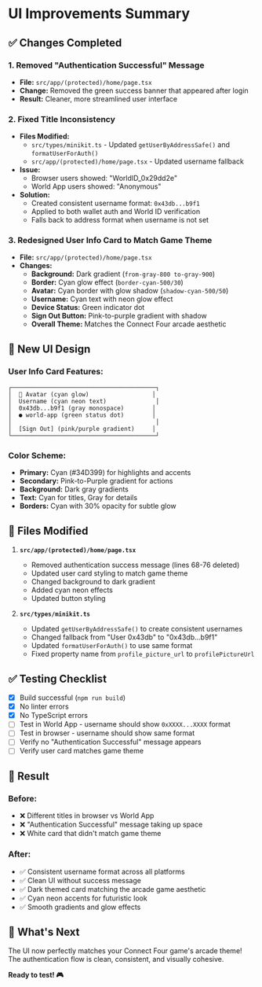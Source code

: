 # UI Improvements Summary

## ✅ Changes Completed

### 1. **Removed "Authentication Successful" Message**

- **File:** `src/app/(protected)/home/page.tsx`
- **Change:** Removed the green success banner that appeared after login
- **Result:** Cleaner, more streamlined user interface

### 2. **Fixed Title Inconsistency**

- **Files Modified:**
  - `src/types/minikit.ts` - Updated `getUserByAddressSafe()` and `formatUserForAuth()`
  - `src/app/(protected)/home/page.tsx` - Updated username fallback
- **Issue:**
  - Browser users showed: "WorldID_0x29dd2e"
  - World App users showed: "Anonymous"
- **Solution:**
  - Created consistent username format: `0x43db...b9f1`
  - Applied to both wallet auth and World ID verification
  - Falls back to address format when username is not set

### 3. **Redesigned User Info Card to Match Game Theme**

- **File:** `src/app/(protected)/home/page.tsx`
- **Changes:**
  - **Background:** Dark gradient (`from-gray-800 to-gray-900`)
  - **Border:** Cyan glow effect (`border-cyan-500/30`)
  - **Avatar:** Cyan border with glow shadow (`shadow-cyan-500/50`)
  - **Username:** Cyan text with neon glow effect
  - **Device Status:** Green indicator dot
  - **Sign Out Button:** Pink-to-purple gradient with shadow
  - **Overall Theme:** Matches the Connect Four arcade aesthetic

## 🎨 New UI Design

### User Info Card Features:

```
┌─────────────────────────────────────────┐
│  🔵 Avatar (cyan glow)                  │
│  Username (cyan neon text)              │
│  0x43db...b9f1 (gray monospace)        │
│  ● world-app (green status dot)        │
│                                         │
│  [Sign Out] (pink/purple gradient)     │
└─────────────────────────────────────────┘
```

### Color Scheme:

- **Primary:** Cyan (#34D399) for highlights and accents
- **Secondary:** Pink-to-Purple gradient for actions
- **Background:** Dark gray gradients
- **Text:** Cyan for titles, Gray for details
- **Borders:** Cyan with 30% opacity for subtle glow

## 📁 Files Modified

1. **`src/app/(protected)/home/page.tsx`**

   - Removed authentication success message (lines 68-76 deleted)
   - Updated user card styling to match game theme
   - Changed background to dark gradient
   - Added cyan neon effects
   - Updated button styling

2. **`src/types/minikit.ts`**
   - Updated `getUserByAddressSafe()` to create consistent usernames
   - Changed fallback from "User 0x43db" to "0x43db...b9f1"
   - Updated `formatUserForAuth()` to use same format
   - Fixed property name from `profile_picture_url` to `profilePictureUrl`

## ✅ Testing Checklist

- [x] Build successful (`npm run build`)
- [x] No linter errors
- [x] No TypeScript errors
- [ ] Test in World App - username should show `0xXXXX...XXXX` format
- [ ] Test in browser - username should show same format
- [ ] Verify no "Authentication Successful" message appears
- [ ] Verify user card matches game theme

## 🎯 Result

### Before:

- ❌ Different titles in browser vs World App
- ❌ "Authentication Successful" message taking up space
- ❌ White card that didn't match game theme

### After:

- ✅ Consistent username format across all platforms
- ✅ Clean UI without success message
- ✅ Dark themed card matching the arcade game aesthetic
- ✅ Cyan neon accents for futuristic look
- ✅ Smooth gradients and glow effects

## 🚀 What's Next

The UI now perfectly matches your Connect Four game's arcade theme! The authentication flow is clean, consistent, and visually cohesive.

**Ready to test! 🎮**
